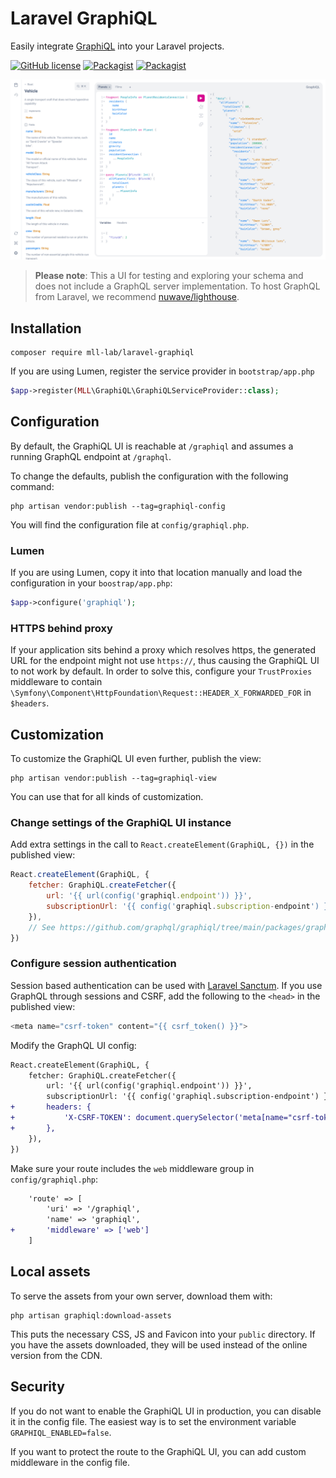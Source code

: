# Laravel GraphiQL

Easily integrate [GraphiQL](https://github.com/graphql/graphiql/tree/main/packages/graphiql) into your Laravel projects.

[![GitHub license](https://img.shields.io/github/license/mll-lab/laravel-graphiql.svg)](https://github.com/mll-lab/laravel-graphqil/blob/master/LICENSE)
[![Packagist](https://img.shields.io/packagist/v/mll-lab/laravel-graphiql.svg)](https://packagist.org/packages/mll-lab/laravel-graphqil)
[![Packagist](https://img.shields.io/packagist/dt/mll-lab/laravel-graphiql.svg)](https://packagist.org/packages/mll-lab/laravel-graphqil)

![Screenshot of GraphiQL with Doc Explorer Open](https://raw.githubusercontent.com/graphql/graphiql/main/packages/graphiql/resources/graphiql.png)

> **Please note**: This a UI for testing and exploring your schema and does not include a GraphQL server implementation.
> To host GraphQL from Laravel, we recommend [nuwave/lighthouse](https://github.com/nuwave/lighthouse).

## Installation

    composer require mll-lab/laravel-graphiql

If you are using Lumen, register the service provider in `bootstrap/app.php`

```php
$app->register(MLL\GraphiQL\GraphiQLServiceProvider::class);
```

## Configuration

By default, the GraphiQL UI is reachable at `/graphiql`
and assumes a running GraphQL endpoint at `/graphql`.

To change the defaults, publish the configuration with the following command:

    php artisan vendor:publish --tag=graphiql-config

You will find the configuration file at `config/graphiql.php`.

### Lumen

If you are using Lumen, copy it into that location manually and load the configuration
in your `boostrap/app.php`:

```php
$app->configure('graphiql');
```

### HTTPS behind proxy

If your application sits behind a proxy which resolves https, the generated URL for the endpoint
might not use `https://`, thus causing the GraphiQL UI to not work by default. In order to solve
this, configure your `TrustProxies` middleware to contain `\Symfony\Component\HttpFoundation\Request::HEADER_X_FORWARDED_FOR`
in `$headers`.

## Customization

To customize the GraphiQL UI even further, publish the view:

    php artisan vendor:publish --tag=graphiql-view

You can use that for all kinds of customization.

### Change settings of the GraphiQL UI instance

Add extra settings in the call to `React.createElement(GraphiQL, {})` in the published view:

```js
React.createElement(GraphiQL, {
    fetcher: GraphiQL.createFetcher({
        url: '{{ url(config('graphiql.endpoint')) }}',
        subscriptionUrl: '{{ config('graphiql.subscription-endpoint') }}',
    }),
    // See https://github.com/graphql/graphiql/tree/main/packages/graphiql#props for available settings
})
```

### Configure session authentication

Session based authentication can be used with [Laravel Sanctum](https://laravel.com/docs/sanctum).
If you use GraphQL through sessions and CSRF, add the following to the `<head>` in the published view:

```php
<meta name="csrf-token" content="{{ csrf_token() }}">
```

Modify the GraphQL UI config:

```diff
React.createElement(GraphiQL, {
    fetcher: GraphiQL.createFetcher({
        url: '{{ url(config('graphiql.endpoint')) }}',
        subscriptionUrl: '{{ config('graphiql.subscription-endpoint') }}',
+       headers: {
+           'X-CSRF-TOKEN': document.querySelector('meta[name="csrf-token"]').content,
+       },
    }),
})
```

Make sure your route includes the `web` middleware group in `config/graphiql.php`:

```diff
    'route' => [
        'uri' => '/graphiql',
        'name' => 'graphiql',
+       'middleware' => ['web']
    ]
```

## Local assets

To serve the assets from your own server, download them with:

    php artisan graphiql:download-assets

This puts the necessary CSS, JS and Favicon into your `public` directory. If you have
the assets downloaded, they will be used instead of the online version from the CDN.

## Security

If you do not want to enable the GraphiQL UI in production, you can disable it in the config file.
The easiest way is to set the environment variable `GRAPHIQL_ENABLED=false`.

If you want to protect the route to the GraphiQL UI, you can add custom middleware in the config file.
